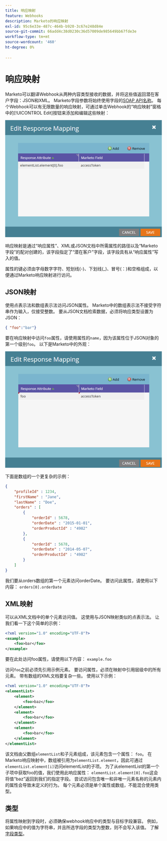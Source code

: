 ```yaml
---
title: 响应映射
feature: Webhooks
description: Marketo的响应映射
exl-id: 95c6e33e-487c-464b-b920-3c67e248d84e
source-git-commit: 66add4c38d0230c36d57009de985649bb67fde3e
workflow-type: tm+mt
source-wordcount: '460'
ht-degree: 0%

---
```


# 响应映射

Marketo可以翻译Webhook从两种内容类型接收的数据，并将这些值返回潜在客户字段：JSON和XML。 Marketo字段参数将始终使用字段的[SOAP API名称](../rest-api/fields.md)。 每个Webhook可以有无限数量的响应映射，可通过单击Webhook的“响应映射”窗格中的[!UICONTROL Edit]按钮来添加和编辑这些映射：

![响应映射](assets/response-mapping.png)

响应映射是通过“响应属性”、XML或JSON文档中所需属性的路径以及“Marketo字段”的配对创建的，该字段指定了“潜在客户”字段，该字段具有从“响应属性”写入的值。

属性的键必须由字母数字字符、短划线(-)、下划线(_)、冒号(：)和空格组成，以便通过Marketo响应映射进行访问。

## JSON映射

使用点表示法和数组表示法访问JSON属性。 Marketo中的数组表示法不接受字符串作为输入，仅接受整数。 要从JSON文档检索数据，必须将响应类型设置为JSON：

```json
{ "foo":"bar"}
```

要在响应映射中访问`foo`属性，请使用属性的`name`，因为该属性位于JSON对象的第一个级别`foo`。 以下是Marketo中的外观：

![响应映射](assets/json-resp.png)

下面是数组的一个更复杂的示例：

```json
{
    "profileId" : 1234,
    "firstName" : "Jane",
    "lastName" : "Doe",
    "orders" : [
        {
            "orderId" : 5678,
            "orderDate" : "2015-01-01",
            "orderProductId" : "4982"
        },
        {
            "orderId" : 5678,
            "orderDate" : "2014-05-07",
            "orderProductId" : "4982"
        }
    ]
}
```

我们要从orders数组的第一个元素访问orderDate。 要访问此属性，请使用以下内容： `orders[0].orderDate`

## XML映射

可以从XML文档中的单个元素访问值。 这使用与JSON映射类似的点表示法。 让我们看一下这个简单的示例：

```xml
<?xml version="1.0" encoding="UTF-8"?>
<example>
    <foo>bar</foo>
</example>
```

要在此处访问foo属性，请使用以下内容： `example.foo`

访问`foo`之前必须先引用示例元素。 要访问属性，必须在映射中引用层级中的所有元素。 带有数组的XML文档要复杂一些。 使用以下示例：

```xml
<?xml version="1.0" encoding="UTF-8"?>
<elementList>
    <element>
        <foo>baz</foo>
    </element>
    <element>
        <foo>bar</foo>
    </element>
    <element>
        <foo>bar</foo>
    </element>
</elementList>
```

该文档由父数组`elementList`和子元素组成，该元素包含一个属性： `foo`。 在Marketo响应映射中，数组被引用为`elementList.element`，因此可通过`elementList.element[i]`访问elementList的子项。 为了从elementList的第一个子项中获取foo的值，我们使用此响应属性： `elementList.element[0].foo`这会将值“baz”返回到我们的指定字段。 尝试访问包含唯一和非唯一元素名称的元素内的属性会导致未定义的行为。 每个元素必须是单个属性或数组，不能混合使用类型。

## 类型

将属性映射到字段时，必须确保webhook响应中的类型与目标字段兼容。 例如，如果响应中的值为字符串，并且所选字段的类型为整数，则不会写入该值。 了解[字段类型](../rest-api/field-types.md)。
